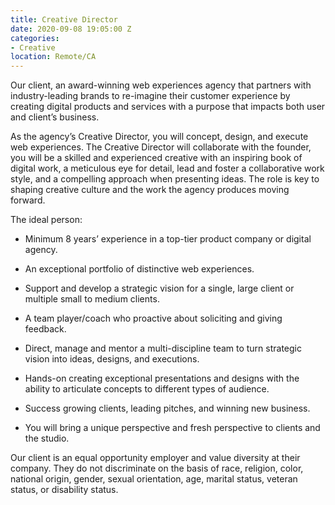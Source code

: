 ```yaml
---
title: Creative Director
date: 2020-09-08 19:05:00 Z
categories:
- Creative
location: Remote/CA
---
```


Our client, an award-winning web experiences agency that partners with industry-leading brands to re-imagine their customer experience by creating digital products and services with a purpose that impacts both user and client’s business.

As the agency’s Creative Director, you will concept, design, and execute web experiences. The Creative Director will collaborate with the founder, you will be a skilled and experienced creative with an inspiring book of digital work, a meticulous eye for detail, lead and foster a collaborative work style, and a compelling approach when presenting ideas. The role is key to shaping creative culture and the work the agency produces moving forward.

The ideal person:

* Minimum 8 years’ experience in a top-tier product company or digital agency.

* An exceptional portfolio of distinctive web experiences.

* Support and develop a strategic vision for a single, large client or multiple small to medium clients.

* A team player/coach who proactive about soliciting and giving feedback.

* Direct, manage and mentor a multi-discipline team to turn strategic vision into ideas, designs, and executions.

* Hands-on creating exceptional presentations and designs with the ability to articulate concepts to different types of audience. 

* Success growing clients, leading pitches, and winning new business.

* You will bring a unique perspective and fresh perspective to clients and the studio.  

Our client is an equal opportunity employer and value diversity at their company. They do not discriminate on the basis of race, religion, color, national origin, gender, sexual orientation, age, marital status, veteran status, or disability status.